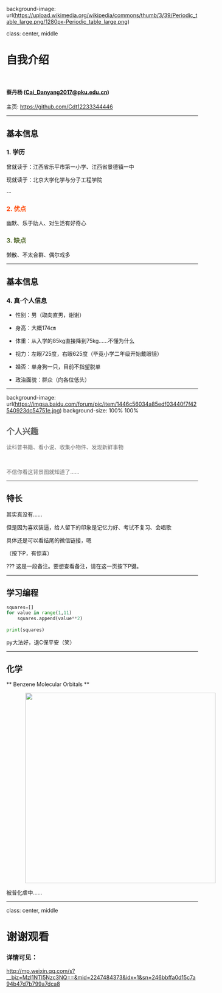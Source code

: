 background-image: url(https://upload.wikimedia.org/wikipedia/commons/thumb/3/39/Periodic_table_large.png/1280px-Periodic_table_large.png)

class: center, middle

# 自我介绍

&nbsp;
&nbsp;

#### 蔡丹杨 (Cai_Danyang2017@pku.edu.cn)  

主页: https://github.com/Cdt12233344446

<!---
I'm a comment.
--->

---

## 基本信息

### 1. 学历

曾就读于：江西省乐平市第一小学、江西省景德镇一中

现就读于：北京大学化学与分子工程学院

--

### <font color="orangered">2. 优点</font>

幽默、乐于助人、对生活有好奇心

### <font color="darkolivegreen">3. 缺点</font>

懒散、不太合群、偶尔戏多

---

## 基本信息

### 4. 真·个人信息

+ 性别：男（取向直男，谢谢）

+ 身高：大概174㎝

+ 体重：从入学的85kg直接降到75kg……不懂为什么

+ 视力：左眼725度，右眼625度（毕竟小学二年级开始戴眼镜）

+ 婚否：单身狗一只，目前不指望脱单

+ 政治面貌：群众（向各位低头）

---

background-image: url(https://imgsa.baidu.com/forum/pic/item/1446c56034a85edf03440f7f42540923dc54751e.jpg)
background-size: 100% 100%

## <font color="dimgray">个人兴趣</font>

<font color="dimgray">读科普书籍、看小说、收集小物件、发现新鲜事物</font>

<p>&nbsp</p>

<font color="dimgray">不信你看这背景图就知道了……</font>

---

## 特长

其实真没有……

但是因为喜欢装逼，给人留下的印象是记忆力好、考试不复习、会唱歌

具体还是可以看结尾的微信链接，嗯

（按下P，有惊喜）

???
这是一段备注。要想查看备注，请在这一页按下P键。

---

## 学习编程

```python
squares=[]
for value in range(1,11)
    squares.append(value**2)
    
print(squares)
```

py大法好，退C保平安（笑）

---

## 化学

** Benzene Molecular Orbitals **

<img src="https://upload.wikimedia.org/wikipedia/commons/9/90/Benzene_Orbitals.svg" width=500 style="margin: 0px 50px">

被普化虐中……

---

class: center, middle

# 谢谢观看

### 详情可见：  

http://mp.weixin.qq.com/s?__biz=MzI1NTI5Nzc3NQ==&mid=2247484373&idx=1&sn=246bbffa0d15c7a94b47d7b799a7dca8
